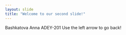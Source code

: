 ```yaml
---
layout: slide
title: "Welcome to our second slide!"
---
```

Bashkatova Anna ADEY-201
Use the left arrow to go back!
